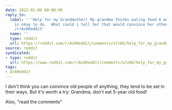 ```yaml
---
date: 2012-01-08 00:00:00
reply_to:
  label: '''Help for my Grandmother! My grandma thinks eating food 6 months to 5 years
    is okay to do.  What could i tell her that would convince her otherwise?'' on
    /r/AskReddit'
  name: ''
  type: reddit
  url: https://reddit.com/r/AskReddit/comments/o7z66/help_for_my_grandmother_my_grandma_thinks_eating/
source: reddit
syndicated:
- type: reddit
  url: https://www.reddit.com/r/AskReddit/comments/o7z66/help_for_my_grandmother_my_grandma_thinks_eating/c3f3va0/
tags:
- AskReddit
---
```


I don't think you can convince old people of anything, they tend to be set in their ways. But it's worth a try: Grandma, don't eat 5-year old food!

Also, "read the comments"